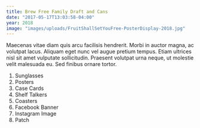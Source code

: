 ```yaml
---
title: Brew Free Family Draft and Cans
date: "2017-05-17T13:03:58-04:00"
year: 2018
image: "images/uploads/FruitShallSetYouFree-PosterDisplay-2018.jpg"
---
```

Maecenas vitae diam quis arcu facilisis hendrerit. Morbi in auctor magna, ac volutpat lacus. Aliquam eget nunc vel augue pretium tempus. Etiam ultrices nisl sit amet vulputate sollicitudin. Praesent volutpat urna neque, ut molestie velit malesuada eu. Sed finibus ornare tortor.

1. Sunglasses
1. Posters
1. Case Cards
1. Shelf Talkers
1. Coasters
1. Facebook Banner
1. Instagram Image
1. Patch
